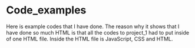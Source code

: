 # Code_examples
Here is example codes that I have done. The reason why it shows that I have done so much HTML is that all the codes to project_1 had to put inside of one HTML file. Inside the HTML file is JavaScript, CSS and HTML. 
